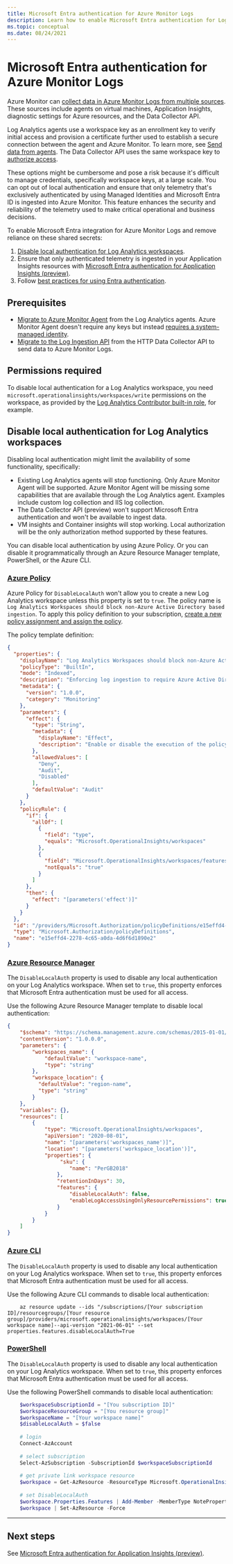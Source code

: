 ```yaml
---
title: Microsoft Entra authentication for Azure Monitor Logs 
description: Learn how to enable Microsoft Entra authentication for Log Analytics in Azure Monitor.
ms.topic: conceptual
ms.date: 08/24/2021
---
```


# Microsoft Entra authentication for Azure Monitor Logs

Azure Monitor can [collect data in Azure Monitor Logs from multiple sources](data-platform-logs.md#data-collection-routing-and-transformation). These sources include agents on virtual machines, Application Insights, diagnostic settings for Azure resources, and the Data Collector API.

Log Analytics agents use a workspace key as an enrollment key to verify initial access and provision a certificate further used to establish a secure connection between the agent and Azure Monitor. To learn more, see [Send data from agents](data-security.md#2-send-data-from-agents). The Data Collector API uses the same workspace key to [authorize access](data-collector-api.md#authorization).

These options might be cumbersome and pose a risk because it's difficult to manage credentials, specifically workspace keys, at a large scale. You can opt out of local authentication and ensure that only telemetry that's exclusively authenticated by using Managed Identities and Microsoft Entra ID is ingested into Azure Monitor. This feature enhances the security and reliability of the telemetry used to make critical operational and business decisions.

To enable Microsoft Entra integration for Azure Monitor Logs and remove reliance on these shared secrets:

1. [Disable local authentication for Log Analytics workspaces](#disable-local-authentication-for-log-analytics-workspaces).
1. Ensure that only authenticated telemetry is ingested in your Application Insights resources with [Microsoft Entra authentication for Application Insights (preview)](../app/azure-ad-authentication.md).
2. Follow [best practices for using Entra authentication](/entra/identity/managed-identities-azure-resources/managed-identity-best-practice-recommendations).

## Prerequisites

- [Migrate to Azure Monitor Agent](../agents/azure-monitor-agent-migration.md) from the Log Analytics agents. Azure Monitor Agent doesn't require any keys but instead [requires a system-managed identity](../agents/azure-monitor-agent-requirements.md#permissions).
- [Migrate to the Log Ingestion API](./custom-logs-migrate.md) from the HTTP Data Collector API to send data to Azure Monitor Logs.

## Permissions required

To disable local authentication for a Log Analytics workspace, you need `microsoft.operationalinsights/workspaces/write` permissions on the workspace, as provided by the [Log Analytics Contributor built-in role](./manage-access.md#log-analytics-contributor), for example.

## Disable local authentication for Log Analytics workspaces


Disabling local authentication might limit the availability of some functionality, specifically:

- Existing Log Analytics agents will stop functioning. Only Azure Monitor Agent will be supported. Azure Monitor Agent will be missing some capabilities that are available through the Log Analytics agent. Examples include custom log collection and IIS log collection.
- The Data Collector API (preview) won't support Microsoft Entra authentication and won't be available to ingest data.
- VM insights and Container insights will stop working. Local authorization will be the only authorization method supported by these features.

You can disable local authentication by using Azure Policy. Or you can disable it programmatically through an Azure Resource Manager template, PowerShell, or the Azure CLI.

### [Azure Policy](#tab/azure-policy)

Azure Policy for `DisableLocalAuth` won't allow you to create a new Log Analytics workspace unless this property is set to `true`. The policy name is `Log Analytics Workspaces should block non-Azure Active Directory based ingestion`. To apply this policy definition to your subscription, [create a new policy assignment and assign the policy](/azure/governance/policy/assign-policy-portal).

The policy template definition:

```json
{
  "properties": {
    "displayName": "Log Analytics Workspaces should block non-Azure Active Directory based ingestion.",
    "policyType": "BuiltIn",
    "mode": "Indexed",
    "description": "Enforcing log ingestion to require Azure Active Directory authentication prevents unauthenticated logs from an attacker which could lead to incorrect status, false alerts, and incorrect logs stored in the system.",
    "metadata": {
      "version": "1.0.0",
      "category": "Monitoring"
    },
    "parameters": {
      "effect": {
        "type": "String",
        "metadata": {
          "displayName": "Effect",
          "description": "Enable or disable the execution of the policy"
        },
        "allowedValues": [
          "Deny",
          "Audit",
          "Disabled"
        ],
        "defaultValue": "Audit"
      }
    },
    "policyRule": {
      "if": {
        "allOf": [
          {
            "field": "type",
            "equals": "Microsoft.OperationalInsights/workspaces"
          },
          {
            "field": "Microsoft.OperationalInsights/workspaces/features.disableLocalAuth",
            "notEquals": "true"
          }
        ]
      },
      "then": {
        "effect": "[parameters('effect')]"
      }
    }
  },
  "id": "/providers/Microsoft.Authorization/policyDefinitions/e15effd4-2278-4c65-a0da-4d6f6d1890e2",
  "type": "Microsoft.Authorization/policyDefinitions",
  "name": "e15effd4-2278-4c65-a0da-4d6f6d1890e2"
}
```

### [Azure Resource Manager](#tab/azure-resource-manager)

The `DisableLocalAuth` property is used to disable any local authentication on your Log Analytics workspace. When set to `true`, this property enforces that Microsoft Entra authentication must be used for all access.

Use the following Azure Resource Manager template to disable local authentication:

```json
{
    "$schema": "https://schema.management.azure.com/schemas/2015-01-01/deploymentTemplate.json",
    "contentVersion": "1.0.0.0",
    "parameters": {
        "workspaces_name": {
            "defaultValue": "workspace-name",
            "type": "string"
        },
        "workspace_location": {
          "defaultValue": "region-name",
          "type": "string"
        }
    },
    "variables": {},
    "resources": [
        {
            "type": "Microsoft.OperationalInsights/workspaces",
            "apiVersion": "2020-08-01",
            "name": "[parameters('workspaces_name')]",
            "location": "[parameters('workspace_location')]",
            "properties": {
                 "sku": {
                    "name": "PerGB2018"
                },
                "retentionInDays": 30,
                "features": {
                    "disableLocalAuth": false,
                    "enableLogAccessUsingOnlyResourcePermissions": true
                }
            }
        }
    ]
}

```

### [Azure CLI](#tab/azure-cli)

The `DisableLocalAuth` property is used to disable any local authentication on your Log Analytics workspace. When set to `true`, this property enforces that Microsoft Entra authentication must be used for all access.

Use the following Azure CLI commands to disable local authentication:

```azurecli
    az resource update --ids "/subscriptions/[Your subscription ID]/resourcegroups/[Your resource group]/providers/microsoft.operationalinsights/workspaces/[Your workspace name]--api-version "2021-06-01" --set properties.features.disableLocalAuth=True
```

### [PowerShell](#tab/powershell)

The `DisableLocalAuth` property is used to disable any local authentication on your Log Analytics workspace. When set to `true`, this property enforces that Microsoft Entra authentication must be used for all access.

Use the following PowerShell commands to disable local authentication:

```powershell
    $workspaceSubscriptionId = "[You subscription ID]"
    $workspaceResourceGroup = "[You resource group]"
    $workspaceName = "[Your workspace name]"
    $disableLocalAuth = $false
    
    # login
    Connect-AzAccount
    
    # select subscription
    Select-AzSubscription -SubscriptionId $workspaceSubscriptionId
    
    # get private link workspace resource
    $workspace = Get-AzResource -ResourceType Microsoft.OperationalInsights/workspaces -ResourceGroupName $workspaceResourceGroup -ResourceName $workspaceName -ApiVersion "2021-06-01"
    
    # set DisableLocalAuth
    $workspace.Properties.Features | Add-Member -MemberType NoteProperty -Name DisableLocalAuth -Value $disableLocalAuth -Force
    $workspace | Set-AzResource -Force
```

---

## Next steps
See [Microsoft Entra authentication for Application Insights (preview)](../app/azure-ad-authentication.md).

